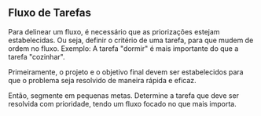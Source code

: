 ## Fluxo de Tarefas

Para delinear um fluxo, é necessário que as priorizações estejam estabelecidas. Ou seja, definir o critério de uma tarefa, para que mudem de ordem no fluxo. Exemplo: A tarefa "dormir" é mais importante do que a tarefa "cozinhar".

Primeiramente, o projeto e o objetivo final devem ser estabelecidos para que o problema seja resolvido de maneira rápida e eficaz.

Então, segmente em pequenas metas. Determine a tarefa que deve ser resolvida com prioridade, tendo um fluxo focado no que mais importa.

